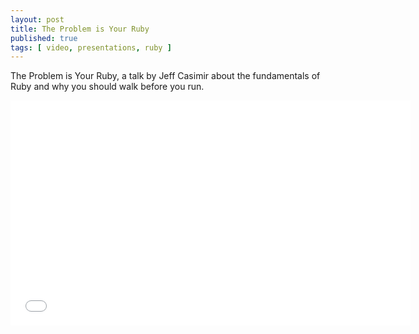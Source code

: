 ```yaml
---
layout: post
title: The Problem is Your Ruby
published: true
tags: [ video, presentations, ruby ]
---
```


The Problem is Your Ruby, a talk by Jeff Casimir about the fundamentals of 
Ruby and why you should walk before you run.

<iframe width="640" height="360" src="//www.youtube.com/embed/QSICi6SrJOk?feature=player_detailpage" frameborder="0" allowfullscreen></iframe>

